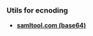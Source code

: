 
### Utils for ecnoding 
- **<a href="https://www.samltool.com/url.php">samltool.com (base64)</a>**
